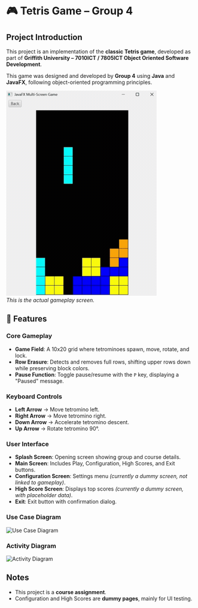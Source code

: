 # 🎮 Tetris Game – Group 4  

## Project Introduction  
This project is an implementation of the **classic Tetris game**, developed as part of **Griffith University – 7010ICT / 7805ICT Object Oriented Software Development**.  

This game was designed and developed by **Group 4** using **Java** and **JavaFX**, following object-oriented programming principles.  

![Demo GIF](https://raw.githubusercontent.com/josh-yo/Tetris_java_group4/refs/heads/main/Gameplay%20Screen.gif)  
*This is the actual gameplay screen.*  

## 🔧 Features  

### Core Gameplay  
- **Game Field**: A 10x20 grid where tetrominoes spawn, move, rotate, and lock.  
- **Row Erasure**: Detects and removes full rows, shifting upper rows down while preserving block colors.  
- **Pause Function**: Toggle pause/resume with the `P` key, displaying a "Paused" message.  

### Keyboard Controls  
- **Left Arrow** → Move tetromino left.  
- **Right Arrow** → Move tetromino right.  
- **Down Arrow** → Accelerate tetromino descent.  
- **Up Arrow** → Rotate tetromino 90°.  

### User Interface  
- **Splash Screen**: Opening screen showing group and course details.  
- **Main Screen**: Includes Play, Configuration, High Scores, and Exit buttons.  
- **Configuration Screen**: Settings menu *(currently a dummy screen, not linked to gameplay)*.  
- **High Score Screen**: Displays top scores *(currently a dummy screen, with placeholder data)*.  
- **Exit**: Exit button with confirmation dialog.  

### Use Case Diagram
![Use Case Diagram](https://raw.githubusercontent.com/Tetris_java_group4/main/usecase%20diagram.png)

### Activity Diagram
![Activity Diagram](https://raw.githubusercontent.com/Tetris_java_group4/main/Activity%20Diagram..png)

## Notes  
- This project is a **course assignment**.  
- Configuration and High Scores are **dummy pages**, mainly for UI testing. 
